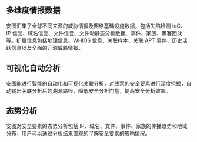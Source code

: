 ## 多维度情报数据
安图汇集了全球不同来源的威胁情报及网络基础设施数据，包括失陷检测 IoC、 IP 信誉、域名信誉、文件信誉、文件动静态分析数据、事件、家族、黑客团伙等。扩展信息包括地理信息、WHIOS 信息、关联样本、关联 APT 事件、历史活跃信息以及全面的开源威胁情报。
## 可视化自动分析
安图能进行智能的自动化和可视化关联分析，对线索的安全要素进行深度挖掘，自动输出关联分析后的溯源路径，降低安全分析门槛，提高安全分析效率。
## 态势分析
安图对安全要素的态势分析包括 IP、域名、文件、事件、家族的传播趋势和地域分布，用户可以通过分析结果直观的了解安全要素的影响情况。
